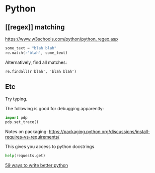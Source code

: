 # Python

## [[regex]] matching

https://www.w3schools.com/python/python_regex.asp

```python
some_text = "blah blah"
re.match(r'blah', some_text)
```

Alternatively, find all matches:

```
re.findall(r'blah', 'blah blah')
```

## Etc

Try typing.

The following is good for debugging apparently:

```python
import pdp
pdp.set_trace()
```

Notes on packaging: https://packaging.python.org/discussions/install-requires-vs-requirements/

This gives you access to python docstrings

```python
help(requests.get)
```

[59 ways to write better python](https://github.com/SigmaQuan/Better-Python-59-Ways)
